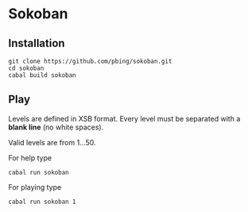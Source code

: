 # Sokoban

## Installation

```shell
git clone https://github.com/pbing/sokoban.git
cd sokoban
cabal build sokoban
```

## Play

Levels are defined in XSB format. Every level must be separated with a
**blank line** (no white spaces).

Valid levels are from 1...50.

For help type

```shell
cabal run sokoban
```

For playing type
```shell
cabal run sokoban 1
```
